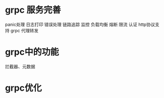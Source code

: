 # grpc 服务完善

panic处理
日志打印
错误处理
链路追踪
监控
负载均衡
熔断
限流
认证
http协议支持
grpc 代理转发

# grpc中的功能
拦截器、元数据

# grpc优化